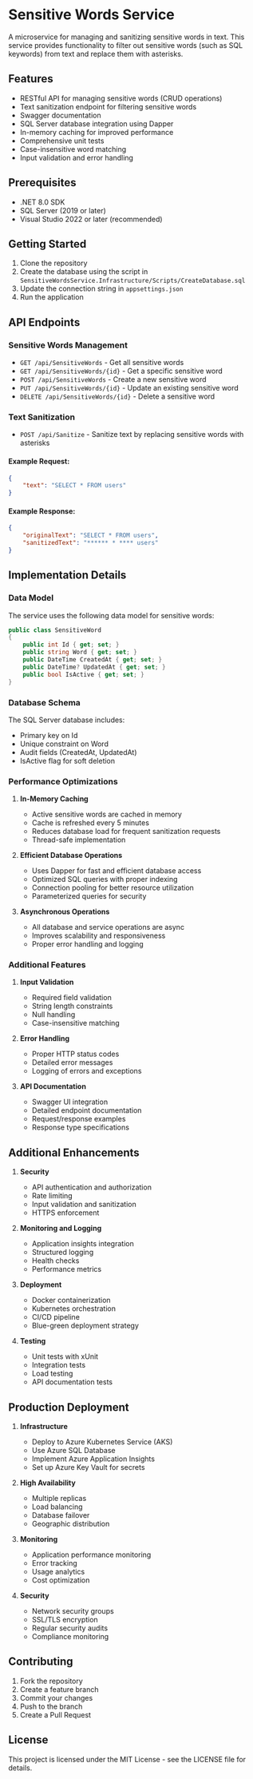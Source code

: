 # Sensitive Words Service

A microservice for managing and sanitizing sensitive words in text. This service provides functionality to filter out sensitive words (such as SQL keywords) from text and replace them with asterisks.

## Features

- RESTful API for managing sensitive words (CRUD operations)
- Text sanitization endpoint for filtering sensitive words
- Swagger documentation
- SQL Server database integration using Dapper
- In-memory caching for improved performance
- Comprehensive unit tests
- Case-insensitive word matching
- Input validation and error handling

## Prerequisites

- .NET 8.0 SDK
- SQL Server (2019 or later)
- Visual Studio 2022 or later (recommended)

## Getting Started

1. Clone the repository
2. Create the database using the script in `SensitiveWordsService.Infrastructure/Scripts/CreateDatabase.sql`
3. Update the connection string in `appsettings.json`
4. Run the application

## API Endpoints

### Sensitive Words Management

- `GET /api/SensitiveWords` - Get all sensitive words
- `GET /api/SensitiveWords/{id}` - Get a specific sensitive word
- `POST /api/SensitiveWords` - Create a new sensitive word
- `PUT /api/SensitiveWords/{id}` - Update an existing sensitive word
- `DELETE /api/SensitiveWords/{id}` - Delete a sensitive word

### Text Sanitization

- `POST /api/Sanitize` - Sanitize text by replacing sensitive words with asterisks

#### Example Request:
```json
{
    "text": "SELECT * FROM users"
}
```

#### Example Response:
```json
{
    "originalText": "SELECT * FROM users",
    "sanitizedText": "****** * **** users"
}
```

## Implementation Details

### Data Model
The service uses the following data model for sensitive words:
```csharp
public class SensitiveWord
{
    public int Id { get; set; }
    public string Word { get; set; }
    public DateTime CreatedAt { get; set; }
    public DateTime? UpdatedAt { get; set; }
    public bool IsActive { get; set; }
}
```

### Database Schema
The SQL Server database includes:
- Primary key on Id
- Unique constraint on Word
- Audit fields (CreatedAt, UpdatedAt)
- IsActive flag for soft deletion

### Performance Optimizations

1. **In-Memory Caching**
   - Active sensitive words are cached in memory
   - Cache is refreshed every 5 minutes
   - Reduces database load for frequent sanitization requests
   - Thread-safe implementation

2. **Efficient Database Operations**
   - Uses Dapper for fast and efficient database access
   - Optimized SQL queries with proper indexing
   - Connection pooling for better resource utilization
   - Parameterized queries for security

3. **Asynchronous Operations**
   - All database and service operations are async
   - Improves scalability and responsiveness
   - Proper error handling and logging

### Additional Features

1. **Input Validation**
   - Required field validation
   - String length constraints
   - Null handling
   - Case-insensitive matching

2. **Error Handling**
   - Proper HTTP status codes
   - Detailed error messages
   - Logging of errors and exceptions

3. **API Documentation**
   - Swagger UI integration
   - Detailed endpoint documentation
   - Request/response examples
   - Response type specifications

## Additional Enhancements

1. **Security**
   - API authentication and authorization
   - Rate limiting
   - Input validation and sanitization
   - HTTPS enforcement

2. **Monitoring and Logging**
   - Application insights integration
   - Structured logging
   - Health checks
   - Performance metrics

3. **Deployment**
   - Docker containerization
   - Kubernetes orchestration
   - CI/CD pipeline
   - Blue-green deployment strategy

4. **Testing**
   - Unit tests with xUnit
   - Integration tests
   - Load testing
   - API documentation tests

## Production Deployment

1. **Infrastructure**
   - Deploy to Azure Kubernetes Service (AKS)
   - Use Azure SQL Database
   - Implement Azure Application Insights
   - Set up Azure Key Vault for secrets

2. **High Availability**
   - Multiple replicas
   - Load balancing
   - Database failover
   - Geographic distribution

3. **Monitoring**
   - Application performance monitoring
   - Error tracking
   - Usage analytics
   - Cost optimization

4. **Security**
   - Network security groups
   - SSL/TLS encryption
   - Regular security audits
   - Compliance monitoring

## Contributing

1. Fork the repository
2. Create a feature branch
3. Commit your changes
4. Push to the branch
5. Create a Pull Request

## License

This project is licensed under the MIT License - see the LICENSE file for details. 